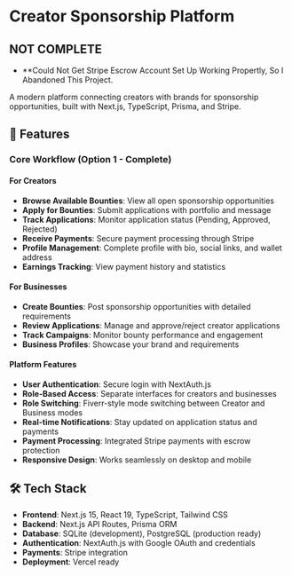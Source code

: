 # Creator Sponsorship Platform

## NOT COMPLETE

 - **Could Not Get Stripe Escrow Account Set Up Working Propertly, So I Abandoned This Project. 

A modern platform connecting creators with brands for sponsorship opportunities, built with Next.js, TypeScript, Prisma, and Stripe.

## 🚀 Features

### Core Workflow (Option 1 - Complete)

#### For Creators
- **Browse Available Bounties**: View all open sponsorship opportunities
- **Apply for Bounties**: Submit applications with portfolio and message
- **Track Applications**: Monitor application status (Pending, Approved, Rejected)
- **Receive Payments**: Secure payment processing through Stripe
- **Profile Management**: Complete profile with bio, social links, and wallet address
- **Earnings Tracking**: View payment history and statistics

#### For Businesses
- **Create Bounties**: Post sponsorship opportunities with detailed requirements
- **Review Applications**: Manage and approve/reject creator applications
- **Track Campaigns**: Monitor bounty performance and engagement
- **Business Profiles**: Showcase your brand and requirements

#### Platform Features
- **User Authentication**: Secure login with NextAuth.js
- **Role-Based Access**: Separate interfaces for creators and businesses
- **Role Switching**: Fiverr-style mode switching between Creator and Business modes
- **Real-time Notifications**: Stay updated on application status and payments
- **Payment Processing**: Integrated Stripe payments with escrow protection
- **Responsive Design**: Works seamlessly on desktop and mobile

## 🛠 Tech Stack

- **Frontend**: Next.js 15, React 19, TypeScript, Tailwind CSS
- **Backend**: Next.js API Routes, Prisma ORM
- **Database**: SQLite (development), PostgreSQL (production ready)
- **Authentication**: NextAuth.js with Google OAuth and credentials
- **Payments**: Stripe integration
- **Deployment**: Vercel ready

